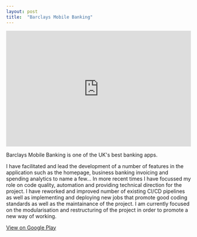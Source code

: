 ```yaml
---
layout: post
title:  "Barclays Mobile Banking"
---
```


<iframe width="100%" height="315" src="https://www.youtube.com/embed/-b200enB7lM" frameborder="0" allow="accelerometer; autoplay; encrypted-media; gyroscope; picture-in-picture" allowfullscreen></iframe>

Barclays Mobile Banking is one of the UK's best banking apps. 

I have facilitated and lead the development of a number of features in the application such as the homepage, business banking invoicing and spending analytics to name a few... In more recent times I have focussed my role on code quality, automation and providing technical direction for the project. I have reworked and improved number of existing CI/CD pipelines as well as implementing and deploying new jobs that promote good coding standards as well as the maintainance of the project. I am currently focused on the modularisation and restructuring of the project in order to promote a new way of working.

<a href="https://play.google.com/store/apps/details?id=com.barclays.android.barclaysmobilebanking&hl=en_GB">View on Google Play</a>
